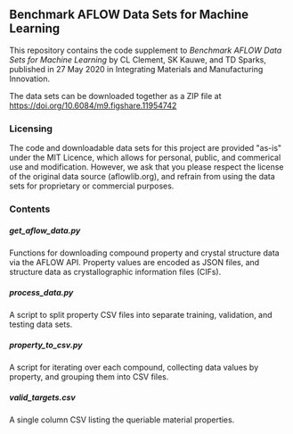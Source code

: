 ## Benchmark AFLOW Data Sets for Machine Learning
This repository contains the code supplement to *Benchmark AFLOW Data Sets for Machine Learning* by CL Clement, SK Kauwe, and TD Sparks, published in 27 May 2020 in Integrating Materials and Manufacturing Innovation. 

The data sets can be downloaded together as a ZIP file at https://doi.org/10.6084/m9.figshare.11954742

### Licensing
The code and downloadable data sets for this project are provided "as-is" under the MIT Licence, which allows for personal, public, and commerical use and modification. However, we ask that you please respect the license of the original data source (aflowlib.org), and refrain from using the data sets for proprietary or commercial purposes. 

### Contents
##### get_aflow_data.py
Functions for downloading compound property and crystal structure data via the AFLOW API. Property values are encoded as JSON files, and structure data as crystallographic information files (CIFs).

##### process_data.py
A script to split property CSV files into separate training, validation, and testing data sets.

##### property_to_csv.py
A script for iterating over each compound, collecting data values by property, and grouping them into CSV files.

##### valid_targets.csv
A single column CSV listing the queriable material properties. 
